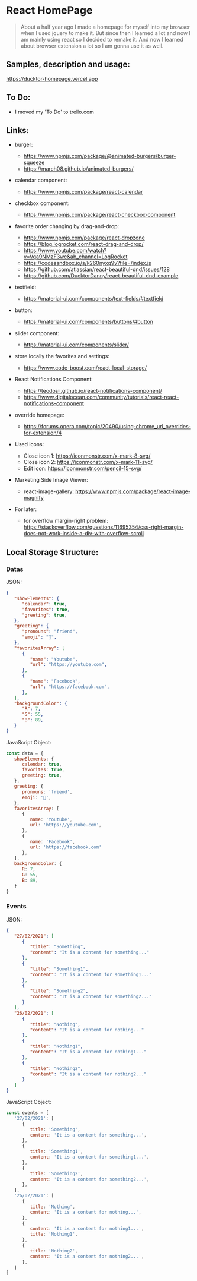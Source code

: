 # React HomePage

> About a half year ago I made a homepage for myself into my browser when I used jquery to make it. But since then I learned a lot and now I am mainly using react so I decided to remake it. And now I learned about browser extension a lot so I am gonna use it as well.

## Samples, description and usage:

https://ducktor-homepage.vercel.app

## To Do:

* I moved my 'To Do' to trello.com

## Links:

* burger:
   * https://www.npmjs.com/package/@animated-burgers/burger-squeeze
   * https://march08.github.io/animated-burgers/

* calendar component:
   * https://www.npmjs.com/package/react-calendar

* checkbox component:
   * https://www.npmjs.com/package/react-checkbox-component

* favorite order changing by drag-and-drop:
   * https://www.npmjs.com/package/react-dropzone
   * https://blog.logrocket.com/react-drag-and-drop/
   * https://www.youtube.com/watch?v=Vqa9NMzF3wc&ab_channel=LogRocket
   * https://codesandbox.io/s/k260nyxq9v?file=/index.js
   * https://github.com/atlassian/react-beautiful-dnd/issues/128
   * https://github.com/DucktorDanny/react-beautiful-dnd-example

* textfield:
   * https://material-ui.com/components/text-fields/#textfield

* button:
   * https://material-ui.com/components/buttons/#button

* slider component:
   * https://material-ui.com/components/slider/

* store locally the favorites and settings:
   * https://www.code-boost.com/react-local-storage/

* React Notifications Component:
   * https://teodosii.github.io/react-notifications-component/
   * https://www.digitalocean.com/community/tutorials/react-react-notifications-component

* override homepage:
   * https://forums.opera.com/topic/20490/using-chrome_url_overrides-for-extension/4

* Used icons:
   * Close icon 1: https://iconmonstr.com/x-mark-8-svg/
   * Close icon 2: https://iconmonstr.com/x-mark-11-svg/
   * Edit icon: https://iconmonstr.com/pencil-15-svg/

* Marketing Side Image Viewer:
   * react-image-gallery: https://www.npmjs.com/package/react-image-magnify

* For later:
   * for overflow margin-right problem: https://stackoverflow.com/questions/11695354/css-right-margin-does-not-work-inside-a-div-with-overflow-scroll

## Local Storage Structure:

### Datas

JSON:
```json
{
   "showElements": {
      "calendar": true,
      "favorites": true,
      "greeting": true,
   },
   "greeting": {
      "pronouns": "friend",
      "emoji": "🦆",
   },
   "favoritesArray": [
      {
         "name": "Youtube",
         "url": "https://youtube.com",
      },
      {
         "name": "Facebook",
         "url": "https://facebook.com",
      },
   ],
   "backgroundColor": {
      "R": 7,
      "G": 55,
      "B": 89,
   }
}
```

JavaScript Object:
```js
const data = {
   showElements: {
      calendar: true,
      favorites: true,
      greeting: true,
   },
   greeting: {
      pronouns: 'friend',
      emoji: '🦆',
   },
   favoritesArray: [
      {
         name: 'Youtube',
         url: 'https://youtube.com',
      },
      {
         name: 'Facebook',
         url: 'https://facebook.com'
      },
   ],
   backgroundColor: {
      R: 7,
      G: 55,
      B: 89,
   }
}
```

### Events

JSON:
```json
{
   "27/02/2021": [
      {
         "title": "Something",
         "content": "It is a content for something..."
      },
      {
         "title": "Something1",
         "content": "It is a content for something1..."
      },
      {
         "title": "Something2",
         "content": "It is a content for something2..."
      }
   ],
   "26/02/2021": [
      {
         "title": "Nothing",
         "content": "It is a content for nothing..."
      },
      {
         "title": "Nothing1",
         "content": "It is a content for nothing1..."
      },
      {
         "title": "Nothing2",
         "content": "It is a content for nothing2..."
      }
   ]
}
```

JavaScript Object:
```js
const events = [
   '27/02/2021': [
      {
         title: 'Something',
         content: 'It is a content for something...',
      },
      {
         title: 'Something1',
         content: 'It is a content for something1...',
      },
      {
         title: 'Something2',
         content: 'It is a content for something2...',
      },
   ],
   '26/02/2021': [
      {
         title: 'Nothing',
         content: 'It is a content for nothing...',
      },
      {
         content: 'It is a content for nothing1...',
         title: 'Nothing1',
      },
      {
         title: 'Nothing2',
         content: 'It is a content for nothing2...',
      },
   ]
]
```